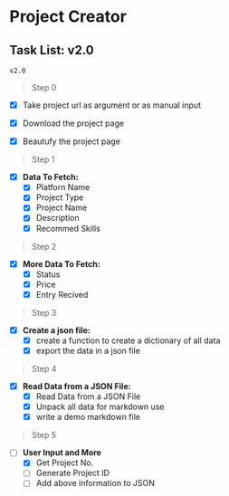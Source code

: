 # Project Creator

## Task List: v2.0

`v2.0`

> Step 0
- [x] Take project url as argument or as manual input
- [x] Download the project page
- [x] Beautufy the project page


> Step 1

- [x] **Data To Fetch:**
  - [x] Platforn Name
  - [x] Project Type
  - [x] Project Name
  - [x] Description
  - [x] Recommed Skills

> Step 2

- [x] **More Data To Fetch:**
  - [x] Status
  - [x] Price
  - [x] Entry Recived

> Step 3

- [x] **Create a json file:**
  - [x] create a function to create a dictionary of all data
  - [x] export the data in a json file

> Step 4

- [x] **Read Data from a JSON File:**
  - [x] Read Data from a JSON File
  - [x] Unpack all data for markdown use
  - [x] write a demo markdown file

> Step 5

- [ ] **User Input and More**
  - [x] Get Project No. 
  - [ ] Generate Project ID
  - [ ] Add above information to JSON
